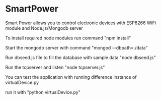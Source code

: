 # SmartPower
Smart Power allows you to control electronic devices with ESP8266 WiFi module and Node.js/Mongodb server


To install required node modules run command "npm install"

Start the mongodb server with command "mongod --dbpath=./data"

Run dbseed.js file to fill the database with sample data "node dbseed.js"

Run the tcpserver and listen "node tcpserver.js"


You can test the application with running difference instance of virtualDevice.py

run it with "python virtualDevice.py"

